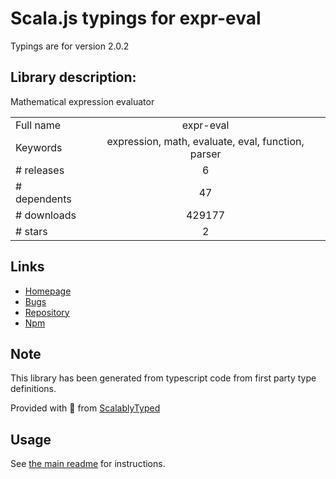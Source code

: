
# Scala.js typings for expr-eval

Typings are for version 2.0.2

## Library description:
Mathematical expression evaluator

|                    |                 |
| ------------------ | :-------------: |
| Full name          | expr-eval |
| Keywords           | expression, math, evaluate, eval, function, parser |
| # releases         | 6 |
| # dependents       | 47 |
| # downloads        | 429177 |
| # stars            | 2 |

## Links
- [Homepage](https://github.com/silentmatt/expr-eval#readme)
- [Bugs](https://github.com/silentmatt/expr-eval/issues)
- [Repository](https://github.com/silentmatt/expr-eval)
- [Npm](https://www.npmjs.com/package/expr-eval)
    


## Note
This library has been generated from typescript code from first party type definitions.

Provided with :purple_heart: from [ScalablyTyped](https://github.com/oyvindberg/ScalablyTyped)

## Usage
See [the main readme](../../readme.md) for instructions.


